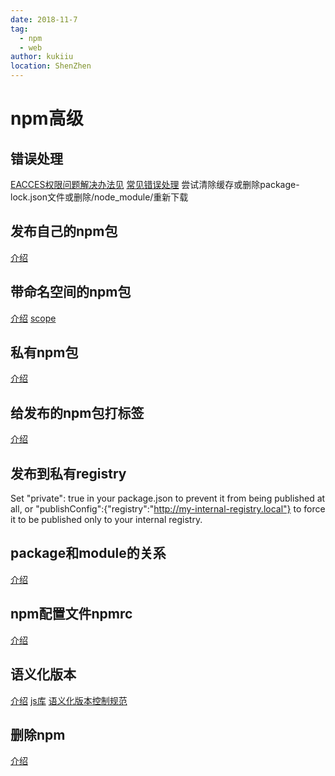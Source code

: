 ```yaml
---
date: 2018-11-7
tag: 
  - npm
  - web
author: kukiiu
location: ShenZhen  
---
```

# npm高级

## 错误处理
[EACCES权限问题解决办法见](https://www.npmjs.com.cn/getting-started/fixing-npm-permissions/)
[常见错误处理](https://www.npmjs.com.cn/troubleshooting/common-errors/)
尝试清除缓存或删除package-lock.json文件或删除/node_module/重新下载

## 发布自己的npm包
[介绍](https://www.npmjs.com.cn/getting-started/publishing-npm-packages/)

## 带命名空间的npm包
[介绍](https://www.npmjs.com.cn/getting-started/scoped-packages/)
[scope](https://www.npmjs.com.cn/misc/scope/)
## 私有npm包
[介绍](https://www.npmjs.com.cn/private-modules/intro/)

## 给发布的npm包打标签
[介绍](https://www.npmjs.com.cn/getting-started/using-tags/)

## 发布到私有registry
Set "private": true in your package.json to prevent it from being published at all, or "publishConfig":{"registry":"http://my-internal-registry.local"} to force it to be published only to your internal registry.

## package和module的关系
[介绍](https://www.npmjs.com.cn/getting-started/packages/)

## npm配置文件npmrc
[介绍](https://www.npmjs.com.cn/files/npmrc/)

## 语义化版本
[介绍](https://www.npmjs.com.cn/getting-started/semantic-versioning/)
[js库](https://www.npmjs.com.cn/misc/semver/)
[语义化版本控制规范](https://semver.org/lang/zh-CN/)

## 删除npm
[介绍](https://www.npmjs.com.cn/misc/removing-npm/)
